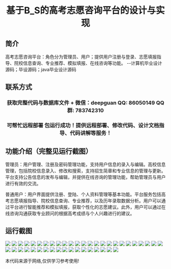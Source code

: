 <p><h1 align="center">基于B_S的高考志愿咨询平台的设计与实现</h1></p>

## 简介
高考志愿咨询平台：角色分为管理员、用户；提供用户注册与登录、志愿填报指导、院校信息查询、专业推荐、模拟填报、在线咨询等功能。    --计算机毕业设计源码；毕设源码；java毕业设计源码


## 联系方式
<p><h3 align="center">获取完整代码与数据库文件 + 微信：deepguan QQ: 86050149 QQ群: 783742310</h3></p>
<p><h3 align="center">可帮忙远程部署 包运行成功！提供远程部署、修改代码、设计文档指导、代码讲解等服务！</h3></p>

## 功能介绍（完整见运行截图）
管理员：用户管理、注册及密码管理功能，支持用户信息的录入与编辑。高校信息管理，包括院校信息录入、修改和搜索，支持招生简章和专业信息的管理与更新。平台支持公告信息的发布与编辑，并提供在线咨询的管理功能，帮助管理员与用户进行有效的交流。

普通用户：用户界面提供注册、登陆、个人资料管理等基本功能。平台服务包括高考志愿填报指导、院校信息查询、专业推荐，以及历年录取数据分析。用户可以通过平台进行智能推荐和模拟填报，获取个性化的志愿建议。此外，用户可以通过在线咨询沟通获取专业顾问的根据高考成绩与个人兴趣进行的建议。


## 运行截图
![](img/001.jpg)
![](img/002.jpg)
![](img/003.jpg)
![](img/004.jpg)
![](img/005.jpg)
![](img/006.jpg)
![](img/007.jpg)
![](img/008.jpg)
![](img/009.jpg)
![](img/010.jpg)
![](img/011.jpg)
![](img/012.jpg)
![](img/013.jpg)
![](img/014.jpg)
![](img/015.jpg)
![](img/016.jpg)
![](img/017.jpg)
![](img/018.jpg)
![](img/019.jpg)
![](img/020.jpg)
![](img/021.jpg)
![](img/022.jpg)
![](img/023.jpg)
![](img/024.jpg)
![](img/025.jpg)
![](img/026.jpg)
![](img/027.jpg)
![](img/028.jpg)
![](img/029.jpg)
![](img/030.jpg)
![](img/031.jpg)
![](img/032.jpg)
![](img/033.jpg)
![](img/034.jpg)
![](img/035.jpg)
![](img/036.jpg)
![](img/037.jpg)
![](img/038.jpg)
![](img/039.jpg)
![](img/040.jpg)
![](img/041.jpg)
![](img/042.jpg)
![](img/043.jpg)

<p>本代码来源于网络,仅供学习参考使用!</p>
